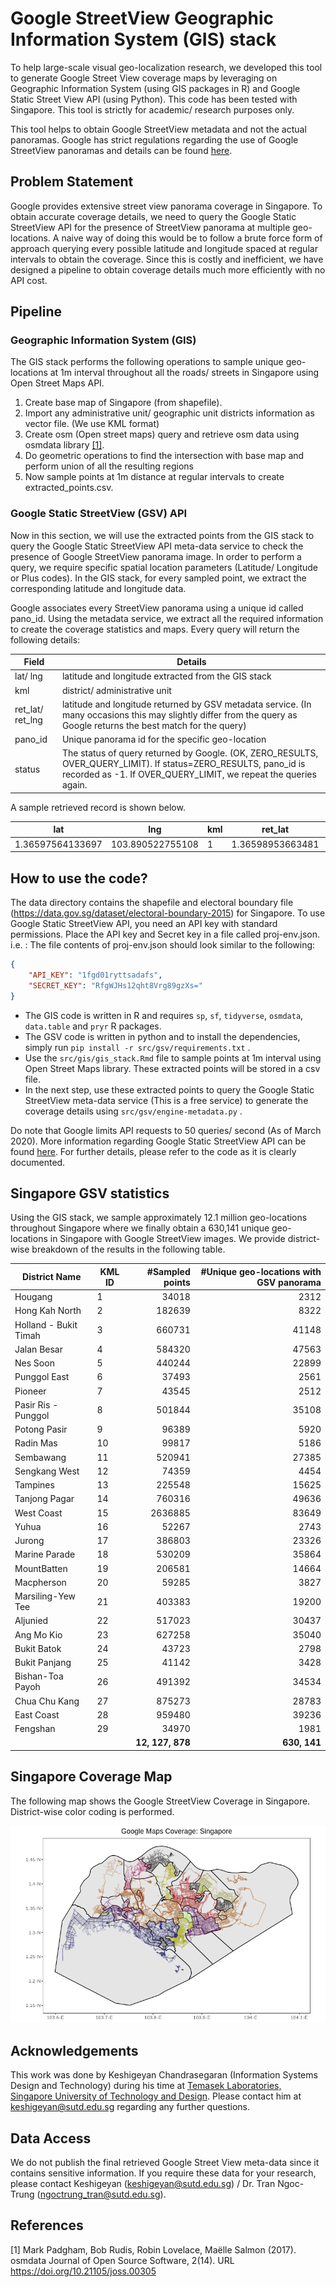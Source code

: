 # Google StreetView Geographic Information System (GIS) stack
To help large-scale visual geo-localization research, we developed this tool to generate Google Street View coverage maps by leveraging on Geographic Information System (using GIS packages in R) and Google Static Street View API (using Python). This code has been tested with Singapore. This tool is strictly for academic/ research purposes only.

This tool helps to obtain Google StreetView metadata and not the actual panoramas. Google has strict regulations regarding the use of Google StreetView panoramas and details can be found [here](https://cloud.google.com/maps-platform/terms/#10-license-restrictions).



## Problem Statement

Google provides extensive street view panorama coverage in Singapore. To obtain accurate coverage details, we need to query the Google Static StreetView API for the presence of StreetView panorama at multiple geo-locations. A naive way of doing this would be to follow a brute force form of approach querying every possible latitude and longitude spaced at regular intervals to obtain the coverage. Since this is costly and inefficient, we have designed a pipeline to obtain coverage details much more efficiently with no API cost.



## Pipeline

### Geographic Information System (GIS)

The GIS stack performs the following operations to sample unique geo-locations at 1m interval throughout all the roads/ streets in Singapore using Open Street Maps API.

1. Create base map of Singapore (from shapefile).
2. Import any administrative unit/ geographic unit districts information as vector file. (We use KML format)
3. Create osm (Open street maps) query and retrieve osm data using osmdata library [[1]](#1). 
4. Do geometric operations to find the intersection with base map and perform union of all the resulting regions
5. Now sample points at 1m distance at regular intervals to create extracted_points.csv.



### Google Static StreetView (GSV) API

Now in this section, we will use the extracted points from the GIS stack to query the Google Static StreetView API meta-data service to check the presence of Google StreetView panorama image. In order to perform a query, we require specific spatial location parameters (Latitude/ Longitude or Plus codes). In the GIS stack, for every sampled point, we extract the corresponding latitude and longitude data.

Google associates every StreetView panorama using a unique id called pano_id. Using the metadata service, we extract all the required information to create the coverage statistics and maps. Every query will return the following details:

| Field             | Details                                                      |
| ----------------- | ------------------------------------------------------------ |
| lat/ lng          | latitude and longitude extracted from the GIS stack          |
| kml               | district/ administrative unit                                |
| ret_lat/  ret_lng | latitude and longitude returned by GSV metadata service. (In many occasions this may slightly differ from the query as Google returns the best match for the query) |
| pano_id           | Unique panorama id for the specific geo-location             |
| status            | The status of query returned by Google. (OK, ZERO_RESULTS, OVER_QUERY_LIMIT). If status=ZERO_RESULTS, pano_id is recorded as -1. If OVER_QUERY_LIMIT, we repeat the queries again. |

A sample retrieved record is shown below.

| lat              | lng              | kml  | ret_lat          | ret_lng          | pano_id                | status |
| ---------------- | ---------------- | ---- | ---------------- | ---------------- | ---------------------- | ------ |
| 1.36597564133697 | 103.890522755108 | 1    | 1.36598953663481 | 103.890562223944 | 1aZIE3M2YwiDkzIXdo1Q1Q | OK     |



## How to use the code?

The data directory contains the shapefile and electoral boundary file (https://data.gov.sg/dataset/electoral-boundary-2015) for Singapore. To use Google Static StreetView API, you need an API key with standard permissions. Place the API key and Secret key in a file called proj-env.json. i.e. : The file contents of proj-env.json should look similar to the following:

```json
{
    "API_KEY": "1fgd01ryttsadafs",
    "SECRET_KEY": "RfgWJHs12qht8Vrg89gzXs="
}
```

* The GIS code is written in R and requires `sp`, `sf`, `tidyverse`, `osmdata`, `data.table` and `pryr` R packages. 
* The GSV code is written in python and to install the dependencies, simply run `pip install -r src/gsv/requirements.txt` . 
* Use the ``src/gis/gis_stack.Rmd`` file to sample points at 1m interval using Open Street Maps library. These extracted points will be stored in a csv file. 
* In the next step, use these extracted points to query the Google Static StreetView meta-data service (This is a free service) to generate the coverage details using `src/gsv/engine-metadata.py` . 

Do note that Google limits API requests to 50 queries/ second (As of March 2020). More information regarding Google Static StreetView API can be found [here](https://developers.google.com/maps/documentation/streetview/overview). For further details, please refer to the code as it is clearly documented.



## Singapore GSV statistics

Using the GIS stack, we sample approximately 12.1 million geo-locations throughout Singapore where we finally obtain a 630,141 unique geo-locations in Singapore with Google StreetView images. We provide district-wise breakdown of the results in the following table. 

| District Name         | KML ID |  #Sampled points | #Unique geo-locations with GSV panorama |
| --------------------- | ------ | ---------------: | --------------------------------------: |
| Hougang               | 1      |            34018 |                                    2312 |
| Hong Kah North        | 2      |           182639 |                                    8322 |
| Holland - Bukit Timah | 3      |           660731 |                                   41148 |
| Jalan Besar           | 4      |           584320 |                                   47563 |
| Nes Soon              | 5      |           440244 |                                   22899 |
| Punggol East          | 6      |            37493 |                                    2561 |
| Pioneer               | 7      |            43545 |                                    2512 |
| Pasir Ris - Punggol   | 8      |           501844 |                                   35108 |
| Potong Pasir          | 9      |            96389 |                                    5920 |
| Radin Mas             | 10     |            99817 |                                    5186 |
| Sembawang             | 11     |           520941 |                                   27385 |
| Sengkang West         | 12     |            74359 |                                    4454 |
| Tampines              | 13     |           225548 |                                   15625 |
| Tanjong Pagar         | 14     |           760316 |                                   49636 |
| West Coast            | 15     |          2636885 |                                   83649 |
| Yuhua                 | 16     |            52267 |                                    2743 |
| Jurong                | 17     |           386803 |                                   23326 |
| Marine Parade         | 18     |           530209 |                                   35864 |
| MountBatten           | 19     |           206581 |                                   14664 |
| Macpherson            | 20     |            59285 |                                    3827 |
| Marsiling-Yew Tee     | 21     |           403383 |                                   19200 |
| Aljunied              | 22     |           517023 |                                   30437 |
| Ang Mo Kio            | 23     |           627258 |                                   35040 |
| Bukit Batok           | 24     |            43723 |                                    2798 |
| Bukit Panjang         | 25     |            41142 |                                    3428 |
| Bishan-Toa Payoh      | 26     |           491392 |                                   34534 |
| Chua Chu Kang         | 27     |           875273 |                                   28783 |
| East Coast            | 28     |           959480 |                                   39236 |
| Fengshan              | 29     |            34970 |                                    1981 |
|                       |        | **12, 127, 878** |                            **630, 141** |



## Singapore Coverage Map

The following map shows the Google StreetView Coverage in Singapore. District-wise color coding is performed.

![](./assets/Rplot.png)



## Acknowledgements

This work was done by Keshigeyan Chandrasegaran (Information Systems Design and Technology) during his time at [Temasek Laboratories, Singapore University of Technology and Design](https://temasek-labs.sutd.edu.sg/). Please contact him at keshigeyan@sutd.edu.sg regarding any further questions. 



## Data Access

We do not publish the final retrieved Google Street View meta-data since it contains sensitive information. If you require these data for your research, please contact Keshigeyan (keshigeyan@sutd.edu.sg) / Dr. Tran Ngoc-Trung (ngoctrung_tran@sutd.edu.sg).  



## References

<a id="1">[1]</a> Mark Padgham, Bob Rudis, Robin Lovelace, Maëlle Salmon (2017). osmdata  Journal of Open Source Software, 2(14). URL  https://doi.org/10.21105/joss.00305

